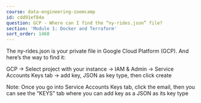 ```yaml
---
course: data-engineering-zoomcamp
id: cdd91ef84a
question: GCP - Where can I find the “ny-rides.json” file?
section: 'Module 1: Docker and Terraform'
sort_order: 1460
---
```


The ny-rides.json is your private file in Google Cloud Platform (GCP). And here’s the way to find it:

GCP -> Select project with your  instance -> IAM & Admin -> Service Accounts Keys tab -> add key, JSON as key type, then click create

Note: Once you go into Service Accounts Keys tab, click the email, then you can see the “KEYS” tab where you can add key as a JSON as its key type

